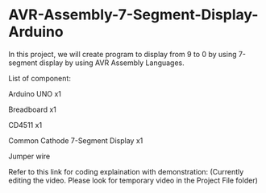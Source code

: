 # AVR-Assembly-7-Segment-Display-Arduino
In this project, we will create program to display from 9 to 0 by using 7-segment display by using AVR Assembly Languages.

List of component:

Arduino UNO x1

Breadboard x1

CD4511 x1

Common Cathode 7-Segment Display x1

Jumper wire

Refer to this link for coding explaination with demonstration: (Currently editing the video. Please look for temporary video in the Project File folder)
